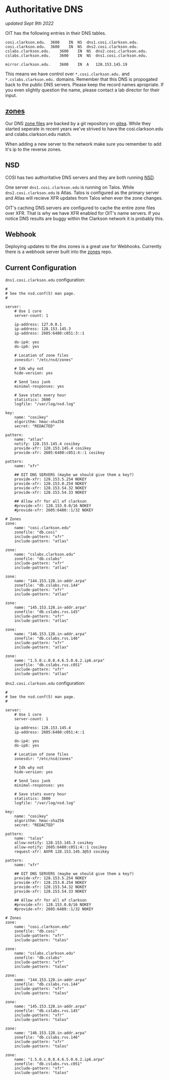 # Authoritative DNS

_updated Sept 9th 2022_

OIT has the following entries in their DNS tables. 

```
cosi.clarkson.edu.	3600	IN	NS	dns1.cosi.clarkson.edu.
cosi.clarkson.edu.	3600	IN	NS	dns2.cosi.clarkson.edu.
cslabs.clarkson.edu.	3600	IN	NS	dns2.cosi.clarkson.edu.
cslabs.clarkson.edu.	3600	IN	NS	dns1.cosi.clarkson.edu.

mirror.clarkson.edu.	3600	IN	A	128.153.145.19
```

This means we have control over `*.cosi.clarkson.edu.` and `*.cslabs.clarkson.edu.` domains. Remember that this DNS is propogated back to the public DNS servers. Please keep the record names apropriate. If you even slightly question the name, please contact a lab director for their input.

## [zones](https://gitea.cosi.clarkson.edu/COSI_Maintainers/zones)

Our DNS [zone files](https://en.wikipedia.org/wiki/Zone_file) are backed by a git repository on [gitea](../websites/gitea.md). While they started seperate in recent years we've strived to have the cosi.clarkson.edu and cslabs.clarkson.edu match.

When adding a new server to the network make sure you remember to add it's ip to the reverse zones.

## NSD

COSI has two authoritative DNS servers and they are both running [NSD](https://en.wikipedia.org/wiki/NSD).

One server `dns1.cosi.clarkson.edu` is running on Talos. While `dns2.cosi.clarkson.edu` is Atlas. Talos is configured as the primary server and Atlas will recieve XFR updates from Talos when ever the zone changes.

OIT's caching DNS servers are configured to cache the entire zone files over XFR. That is why we have XFR enabled for OIT's name servers. If you notice DNS results are buggy within the Clarkson network it is probably this.

## Webhook

Deploying updates to the dns zones is a great use for Webhooks. Currently there is a webhook server built into the [zones](https://gitea.cosi.clarkson.edu/COSI_Maintainers/zones) repo.

## Current Configuration

`dns1.cosi.clarkson.edu` configuration:
```
#
# See the nsd.conf(5) man page.
#

server:
	# Use 1 core
	server-count: 1

	ip-address: 127.0.0.1
	ip-address: 128.153.145.3
	ip-address: 2605:6480:c051:3::1

	do-ip4: yes
	do-ip6: yes

	# Location of zone files
	zonesdir: "/etc/nsd/zones"

	# Idk why not
	hide-version: yes

	# Send less junk
	minimal-responses: yes

	# Save stats every hour
	statistics: 3600
	logfile: "/var/log/nsd.log"

key:
	name: "cosikey"
	algorithm: hmac-sha256
	secret: "REDACTED"

pattern:
	name: "atlas"
	notify: 128.153.145.4 cosikey
	provide-xfr: 128.153.145.4 cosikey
	provide-xfr: 2605:6480:c051:4::1 cosikey

pattern:
	name: "xfr"

	## OIT DNS SERVERS (maybe we should give them a key?)
	provide-xfr: 128.153.5.254 NOKEY
	provide-xfr: 128.153.0.254 NOKEY
	provide-xfr: 128.153.54.32 NOKEY
	provide-xfr: 128.153.54.33 NOKEY
	
	## Allow xfr for all of clarkson
	#provide-xfr: 128.153.0.0/16 NOKEY
	#provide-xfr: 2605:6480::1/32 NOKEY

# Zones
zone:
	name: "cosi.clarkson.edu"
	zonefile: "db.cosi"
	include-pattern: "xfr"
	include-pattern: "atlas"

zone:
	name: "cslabs.clarkson.edu"
	zonefile: "db.cslabs"
	include-pattern: "xfr"
	include-pattern: "atlas"

zone:
	name: "144.153.128.in-addr.arpa"
	zonefile: "db.cslabs.rvs.144"
	include-pattern: "xfr"
	include-pattern: "atlas"

zone:
	name: "145.153.128.in-addr.arpa"
	zonefile: "db.cslabs.rvs.145"
	include-pattern: "xfr"
	include-pattern: "atlas"

zone:
	name: "146.153.128.in-addr.arpa"
	zonefile: "db.cslabs.rvs.146"
	include-pattern: "xfr"
	include-pattern: "atlas"

zone:
	name: "1.5.0.c.0.8.4.6.5.0.6.2.ip6.arpa"
	zonefile: "db.cslabs.rvs.c051"
	include-pattern: "xfr"
	include-pattern: "atlas"
```

`dns2.cosi.clarkson.edu` configuration:

```
#
# See the nsd.conf(5) man page.
#

server:
	# Use 1 core
	server-count: 1

	ip-address: 128.153.145.4
	ip-address: 2605:6480:c051:4::1

	do-ip4: yes
	do-ip6: yes

	# Location of zone files
	zonesdir: "/etc/nsd/zones"

	# Idk why not
	hide-version: yes

	# Send less junk
	minimal-responses: yes

	# Save stats every hour
	statistics: 3600
	logfile: "/var/log/nsd.log"

key:
	name: "cosikey"
	algorithm: hmac-sha256
	secret: "REDACTED"

pattern:
	name: "talos"
	allow-notify: 128.153.145.3 cosikey
	allow-notify: 2605:6480:c051:4::1 cosikey
	request-xfr: AXFR 128.153.145.3@53 cosikey

pattern:
	name: "xfr"

	## OIT DNS SERVERS (maybe we should give them a key?)
	provide-xfr: 128.153.5.254 NOKEY
	provide-xfr: 128.153.0.254 NOKEY
	provide-xfr: 128.153.54.32 NOKEY
	provide-xfr: 128.153.54.33 NOKEY

	## Allow xfr for all of clarkson
	#provide-xfr: 128.153.0.0/16 NOKEY
	#provide-xfr: 2605:6480::1/32 NOKEY

# Zones
zone:
	name: "cosi.clarkson.edu"
	zonefile: "db.cosi"
	include-pattern: "xfr"
	include-pattern: "talos"

zone:
	name: "cslabs.clarkson.edu"
	zonefile: "db.cslabs"
	include-pattern: "xfr"
	include-pattern: "talos"

zone:
	name: "144.153.128.in-addr.arpa"
	zonefile: "db.cslabs.rvs.144"
	include-pattern: "xfr"
	include-pattern: "talos"

zone:
	name: "145.153.128.in-addr.arpa"
	zonefile: "db.cslabs.rvs.145"
	include-pattern: "xfr"
	include-pattern: "talos"

zone:
	name: "146.153.128.in-addr.arpa"
	zonefile: "db.cslabs.rvs.146"
	include-pattern: "xfr"
	include-pattern: "talos"

zone:
	name: "1.5.0.c.0.8.4.6.5.0.6.2.ip6.arpa"
	zonefile: "db.cslabs.rvs.c051"
	include-pattern: "xfr"
	include-pattern: "talos"
```
